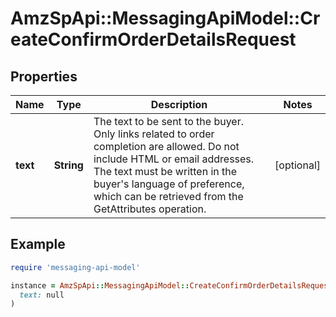 # AmzSpApi::MessagingApiModel::CreateConfirmOrderDetailsRequest

## Properties

| Name | Type | Description | Notes |
| ---- | ---- | ----------- | ----- |
| **text** | **String** | The text to be sent to the buyer. Only links related to order completion are allowed. Do not include HTML or email addresses. The text must be written in the buyer&#39;s language of preference, which can be retrieved from the GetAttributes operation. | [optional] |

## Example

```ruby
require 'messaging-api-model'

instance = AmzSpApi::MessagingApiModel::CreateConfirmOrderDetailsRequest.new(
  text: null
)
```

